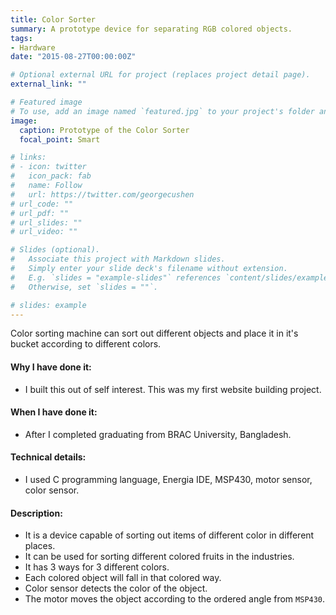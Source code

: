 ```yaml
---
title: Color Sorter
summary: A prototype device for separating RGB colored objects.
tags:
- Hardware
date: "2015-08-27T00:00:00Z"

# Optional external URL for project (replaces project detail page).
external_link: ""

# Featured image
# To use, add an image named `featured.jpg` to your project's folder and keep this below section for caption. However, caption is optional. 
image:
  caption: Prototype of the Color Sorter
  focal_point: Smart

# links:
# - icon: twitter
#   icon_pack: fab
#   name: Follow
#   url: https://twitter.com/georgecushen
# url_code: ""
# url_pdf: ""
# url_slides: ""
# url_video: ""

# Slides (optional).
#   Associate this project with Markdown slides.
#   Simply enter your slide deck's filename without extension.
#   E.g. `slides = "example-slides"` references `content/slides/example-slides.md`.
#   Otherwise, set `slides = ""`.

# slides: example
---
```


Color sorting machine can sort out different objects and place it in it's bucket according to different colors. 

#### Why I have done it:
- I built this out of self interest. This was my first website building project.

#### When I have done it: 
- After I completed graduating from BRAC University, Bangladesh.

#### Technical details: 
- I used C programming language, Energia IDE, MSP430, motor sensor, color sensor.

#### Description:
- It is a device capable of sorting out items of different color in different places.
- It can be used for sorting different colored fruits in the industries.
- It has 3 ways for 3 different colors.
- Each colored object will fall in that colored way.
- Color sensor detects the color of the object.
- The motor moves the object according to the ordered angle from `MSP430`.